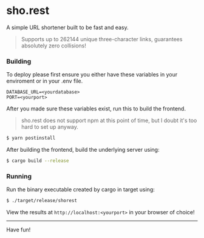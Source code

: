 # sho.rest
A simple URL shortener built to be fast and easy.

>Supports up to 262144 unique three-character links, guarantees absolutely zero collisions!

### Building

To deploy please first ensure you either have these variables in your enviroment or in your .env file.

```
DATABASE_URL=<yourdatabase>
PORT=<yourport>
```

After you made sure these variables exist, run this to build the frontend.

> sho.rest does not support npm at this point of time, but I doubt it's too hard to set up anyway.

```sh
$ yarn postinstall
```

After building the frontend, build the underlying server using:

```sh
$ cargo build --release
```

### Running

Run the binary executable created by cargo in target using:
```sh
$ ./target/release/shorest
```

View the results at `http://localhost:<yourport>` in your browser of choice!

----

Have fun!
